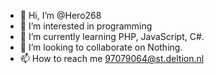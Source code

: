- 👋 Hi, I’m @Hero268
- 👀 I’m interested in programming
- 🌱 I’m currently learning PHP, JavaScript, C#.
- 💞️ I’m looking to collaborate on Nothing.
- 📫 How to reach me 97079064@st.deltion.nl

<!---
stefanpost268/stefanpost268 is a ✨ special ✨ repository because its `README.md` (this file) appears on your GitHub profile.
You can click the Preview link to take a look at your changes.
--->
